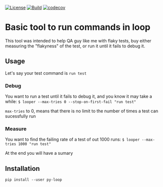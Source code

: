 [![License](https://img.shields.io/github/license/jeremad/looper.svg)](https://opensource.org/licenses/MIT)
[![Build](https://img.shields.io/travis/jeremad/looper/master.svg)](https://travis-ci.org/jeremad/looper)
[![codecov](https://codecov.io/gh/jeremad/looper/branch/master/graph/badge.svg)](https://codecov.io/gh/jeremad/looper)

# Basic tool to run commands in loop

This tool was intended to help QA guy like me with flaky tests, buy either measuring the "flakyness" of the test, or run it until it fails to debug it.

## Usage

Let's say your test command is `run test`

### Debug

You want to run a test until it fails to debug it, and you know it may take a while:
`$ looper --max-tries 0 --stop-on-first-fail "run test"`

`max-tries` to 0, means that there is no limit to the number of times a test can sucessfully run

### Measure

You want to find the failing rate of a test of out 1000 runs:
`$ looper --max-tries 1000 "run test"`

At the end you will have a sumary

## Installation

`pip install --user py-loop`
